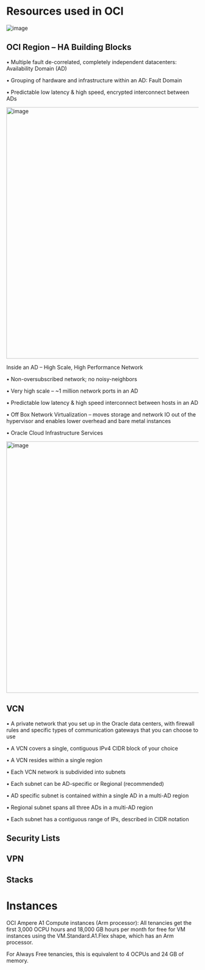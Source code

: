 # Resources used in OCI

![image](https://github.com/user-attachments/assets/4370fd2f-3c2b-4cd3-a3b2-148430add032)


## OCI Region – HA Building Blocks 

• Multiple fault de-correlated, completely independent datacenters: Availability Domain (AD)

• Grouping of hardware and infrastructure within an AD: Fault Domain

• Predictable low latency & high speed, encrypted interconnect between ADs

<img width="660" alt="image" src="https://github.com/user-attachments/assets/932896a9-b68d-4479-bd44-b5e41f48c54a">

Inside an AD – High Scale, High Performance Network

• Non-oversubscribed network; no noisy-neighbors

• Very high scale – ~1 million network ports in an AD

• Predictable low latency & high speed interconnect between hosts in an AD

• Off Box Network Virtualization – moves storage and network IO out of the hypervisor and enables lower overhead and bare metal instances

• Oracle Cloud Infrastructure Services

<img width="660" alt="image" src="https://github.com/user-attachments/assets/9a6cc1e6-75f5-4850-8513-0839851b8226">

## VCN

• A private network that you set up in the Oracle data centers, with firewall rules and specific types of communication gateways that you can choose to use 

• A VCN covers a single, contiguous IPv4 CIDR block of your choice 

• A VCN resides within a single region

• Each VCN network is subdivided into subnets 

• Each subnet can be AD-specific or Regional (recommended) 

• AD specific subnet is contained within a single AD in a multi-AD region 

• Regional subnet spans all three ADs in a multi-AD region 

• Each subnet has a contiguous range of IPs, described in CIDR notation 

## Security Lists

## VPN

## Stacks

# Instances

OCI Ampere A1 Compute instances (Arm processor): All tenancies get the first 3,000 OCPU hours and 18,000 GB hours per month for free for VM instances using the VM.Standard.A1.Flex shape, which has an Arm processor. 

For Always Free tenancies, this is equivalent to 4 OCPUs and 24 GB of memory.



